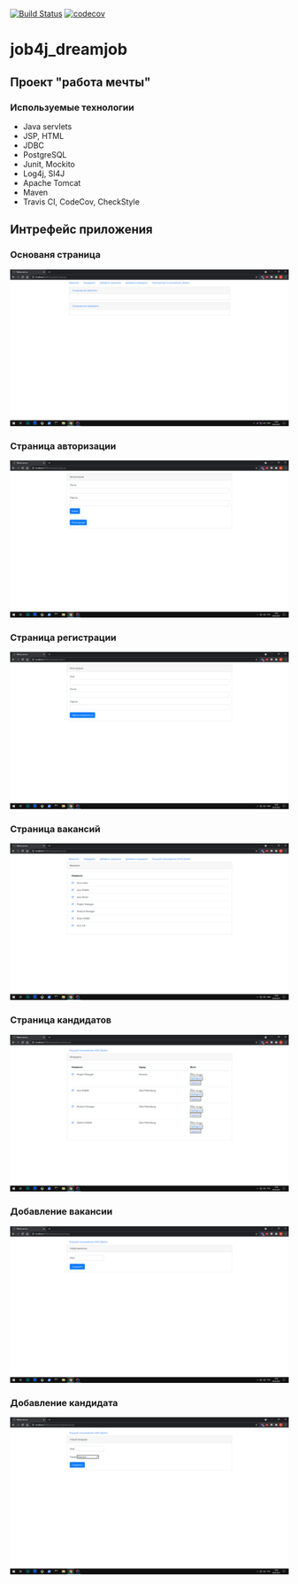 [![Build Status](https://travis-ci.org/npabllla/job4j_dreamjob.svg?branch=main)](https://travis-ci.org/npabllla/job4j_dreamjob)
[![codecov](https://codecov.io/gh/npabllla/job4j_dreamjob/branch/main/graph/badge.svg?token=JJS0RFM46H)](https://codecov.io/gh/npabllla/job4j_dreamjob)
# job4j_dreamjob
## Проект "работа мечты"

### Используемые технологии
 * Java servlets
 * JSP, HTML
 * JDBC
 * PostgreSQL
 * Junit, Mockito
 * Log4j, Sl4J 
 * Apache Tomcat
 * Maven
 * Travis CI, CodeCov, CheckStyle
## Интрефейс приложения
### Основаня страница
![ScreenShot](images/MainPage.png)
### Страница авторизации
![ScreenShot](images/Authorization.png)
### Страница регистрации
![ScreenShot](images/Registration.png)
### Страница вакансий
![ScreenShot](images/Posts.png)
### Страница кандидатов
![ScreenShot](images/Candidates.png)
### Добавление вакансии
![ScreenShot](images/AddPost.png)
### Добавление кандидата
![ScreenShot](images/AddCandidate.png)
